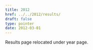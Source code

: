 ```yaml
---
title: 2012
href: ../../2012/results/
draft: false
type: pointer
date: 2012-03-01
---
```


Results page relocated under year page.
